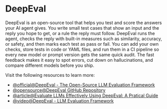 # DeepEval

DeepEval is an open-source tool that helps you test and score the answers your AI agent gives. You write small test cases that show an input and the reply you hope to get, or a rule the reply must follow. DeepEval runs the agent, checks the reply with built-in measures such as similarity, accuracy, or safety, and then marks each test as pass or fail. You can add your own checks, store tests in code or YAML files, and run them in a CI pipeline so every new model or prompt version gets the same quick audit. The fast feedback makes it easy to spot errors, cut down on hallucinations, and compare different models before you ship.

Visit the following resources to learn more:

- [@official@DeepEval - The Open-Source LLM Evaluation Framework](https://www.deepeval.com/)
- [@opensource@DeepEval GitHub Repository](https://github.com/confident-ai/deepeval)
- [@article@Evaluate LLMs Effectively Using DeepEval: A Pratical Guide](https://www.datacamp.com/tutorial/deepeval)
- [@video@DeepEval - LLM Evaluation Framework](https://www.youtube.com/watch?v=ZNs2dCXHlfo)

